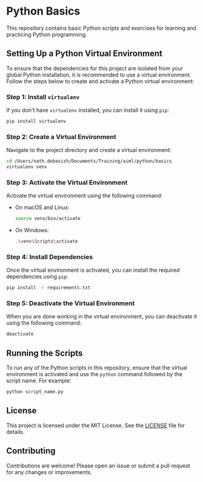 # Python Basics

This repository contains basic Python scripts and exercises for learning and practicing Python programming.

## Setting Up a Python Virtual Environment

To ensure that the dependencies for this project are isolated from your global Python installation, it is recommended to use a virtual environment. Follow the steps below to create and activate a Python virtual environment:

### Step 1: Install `virtualenv`

If you don't have `virtualenv` installed, you can install it using `pip`:

```sh
pip install virtualenv
```

### Step 2: Create a Virtual Environment

Navigate to the project directory and create a virtual environment:

```sh
cd /Users/nath.debasish/Documents/Training/aiml/python/basics
virtualenv venv
```

### Step 3: Activate the Virtual Environment

Activate the virtual environment using the following command:

- On macOS and Linux:

    ```sh
    source venv/bin/activate
    ```

- On Windows:

    ```sh
    .\venv\Scripts\activate
    ```

### Step 4: Install Dependencies

Once the virtual environment is activated, you can install the required dependencies using `pip`:

```sh
pip install -r requirements.txt
```

### Step 5: Deactivate the Virtual Environment

When you are done working in the virtual environment, you can deactivate it using the following command:

```sh
deactivate
```

## Running the Scripts

To run any of the Python scripts in this repository, ensure that the virtual environment is activated and use the `python` command followed by the script name. For example:

```sh
python script_name.py
```

## License

This project is licensed under the MIT License. See the [LICENSE](LICENSE) file for details.

## Contributing

Contributions are welcome! Please open an issue or submit a pull request for any changes or improvements.
